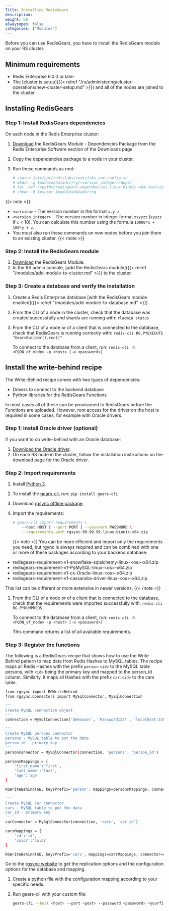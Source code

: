 ```yaml
---
Title: Installing RedisGears 
description:
weight: 60
alwaysopen: false
categories: ["Modules"]
---
```

Before you can use RedisGears, you have to install the RedisGears module on your RS cluster.

## Minimum requirements

- Redis Enterprise 6.0.0 or later
- The [cluster is setup]({{< relref "/rs/administering/cluster-operations/new-cluster-setup.md" >}}) and all of the nodes are joined to the cluster

## Installing RedisGears

### Step 1: Install RedisGears dependencies

On each node in the Redis Enterprise cluster:

1. [Download](https://redislabs.com/download-center/modules/) the RedisGears Module - Dependencies Package from the Redis Enterprise Software section of the Downloads page.
1. Copy the dependencies package to a node in your cluster.
1. Run these commands as root:

    ```sh
    # source /etc/opt/redislabs/redislabs_env_config.sh
    # mkdir -p $modulesdatadir/rg/<version_integer>/deps/
    # tar -xvf /<path>/redisgears-dependencies.linux-bionic-x64.<version>.tgz -C $modulesdatadir/rg/<version_integer>/deps
    # chown -R $osuser $modulesdatadir/rg
    ```

{{< note >}}
- `<version>` - The version number in the format `x.y.z`.
- `<version_integer>` - The version number in integer format `xxyyzz` (`xyyzz` if `x` < 10). You can calculate this number using the formula `10000*x + 100*y + z`.
- You must also run these commands on new nodes before you join them to an existing cluster.
{{< /note >}}

### Step 2: Install the RedisGears module

1. [Download](https://redislabs.com/download-center/modules/) the RedisGears Module.
1. In the RS admin console, [add the RedisGears module]({{< relref "/modules/add-module-to-cluster.md" >}}) to the cluster.

### Step 3: Create a database and verify the installation

1. Create a Redis Enterprise database [with the RedisGears module enabled]({{< relref "/modules/add-module-to-database.md" >}}).
1. From the CLI of a node in the cluster, check that the database was created successfully and shards are running with: `rladmin status`
1. From the CLI of a node or of a client that is connected to the database, check that RedisGears is running correctly with: `redis-cli RG.PYEXECUTE "GearsBuilder().run()"`

    To connect to the database from a client, run: `redis-cli -h <FQDN_of_node> -p <host> [-a <password>]`

## Install the write-behind recipe

The Write-Behind recipe comes with two types of dependencies:

- Drivers to connect to the backend database
- Python libraries for the RedisGears Functions

In most cases all of these can be provisioned to RedisGears before the Functions are uploaded.
However, root access for the driver on the host is required in some cases, for example with Oracle drivers.

### Step 1: Install Oracle driver (optional)

If you want to do write-behind with an Oracle database:

1. [Download the Oracle driver](https://www.oracle.com/database/technologies/instant-client/linux-x86-64-downloads.html).
1. On each RS node in the cluster, follow the installation instructions on the download page for the Oracle driver.

### Step 2: Import requirements

1. Install [Python 3](https://www.python.org/downloads/).
1. To install the [gears-cli](https://pypi.org/project/gears-cli/), run: `pip install gears-cli`
1. Download [rgsync offline package](https://redislabs.com/download-center/modules/).
1. Import the requirements:

    ```sh
    # gears-cli import-requirements \
        --host HOST [ --port PORT ] --password PASSWORD \
        --requirements-path rgsync-99.99.99.linux-bionic-x64.zip
    ```

    {{< note >}}
You can be more efficient and import only the requirements you need, but rgync is always required and can be combined with one or more of these packages according to your backend database:

- redisgears-requirement-v1-snowflake-sqlalchemy-linux-\<os>-x64.zip
- redisgears-requirement-v1-PyMySQL-linux-\<os>-x64.zip
- redisgears-requirement-v1-cx-Oracle-linux-\<os>-x64.zip
- redisgears-requirement-v1-cassandra-driver-linux-\<os>-x64.zip

This list can be different or more extensive in newer versions.
    {{< /note >}}

1. From the CLI of a node or of a client that is connected to the database, check that the requirements were imported successfully with: `redis-cli RG.PYDUMPREQS`

    To connect to the database from a client, run: `redis-cli -h <FQDN_of_node> -p <host> [-a <password>]`

    This command returns a list of all available requirements.

### Step 3: Register the functions

The following is a RedisGears recipe that shows how to use the Write Behind pattern to map data from Redis Hashes to MySQL tables.
The recipe maps all Redis Hashes with the prefix `person:<id>` to the MySQL table persons, with `<id>` being the primary key and mapped to the person_id column.
Similarly, it maps all Hashes with the prefix `car:<id>` to the cars table.

```sh
from rgsync import RGWriteBehind
from rgsync.Connectors import MySqlConnector, MySqlConnection

'''
Create MySQL connection object
'''
connection = MySqlConnection('demouser', 'Password123!', 'localhost:3306/test')

'''
Create MySQL persons connector
persons - MySQL table to put the data
person_id - primary key
'''
personConnector = MySqlConnector(connection, 'persons', 'person_id')

personsMappings = {
	'first_name':'first',
	'last_name':'last',
	'age':'age'
}

RGWriteBehind(GB, keysPrefix='person', mappings=personsMappings, connector=personConnector, name='PersonsWriteBehind', version='99.99.99')

'''
Create MySQL car connector
cars - MySQL table to put the data
car_id - primary key
'''
carConnector = MySqlConnector(connection, 'cars', 'car_id')

carsMappings = {
	'id':'id',
	'color':'color'
}

RGWriteBehind(GB, keysPrefix='cars', mappings=carsMappings, connector=carConnector, name='CarsWriteBehind', version='99.99.99')
```

Go to the [rgsync website](https://pypi.org/project/rgsync/) to get the replication options and the configuration options for the database and mapping.

1. Create a python file with the configuration mapping according to your specific needs.
1. Run gears-cli with your custom file:

    ```sh
    gears-cli --host <host> --port <post> --password <password> <yourfile>.py
    ```
